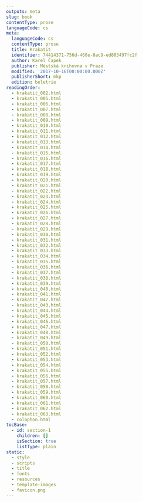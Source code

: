 ```yaml
---
outputs: meta
slug: book
contentType: prose
languageCode: cs
meta:
  languageCode: cs
  contentType: prose
  title: Krakatit
  identifier: 74414371-756d-460e-8ac9-ed803497fc2f
  author: Karel Čapek
  publisher: Městská knihovna v Praze
  modified: '2017-10-16T00:00:00.000Z'
  publisherShort: mkp
  edition: beletrie
readingOrder:
  - krakatit_002.html
  - krakatit_005.html
  - krakatit_006.html
  - krakatit_007.html
  - krakatit_008.html
  - krakatit_009.html
  - krakatit_010.html
  - krakatit_011.html
  - krakatit_012.html
  - krakatit_013.html
  - krakatit_014.html
  - krakatit_015.html
  - krakatit_016.html
  - krakatit_017.html
  - krakatit_018.html
  - krakatit_019.html
  - krakatit_020.html
  - krakatit_021.html
  - krakatit_022.html
  - krakatit_023.html
  - krakatit_024.html
  - krakatit_025.html
  - krakatit_026.html
  - krakatit_027.html
  - krakatit_028.html
  - krakatit_029.html
  - krakatit_030.html
  - krakatit_031.html
  - krakatit_032.html
  - krakatit_033.html
  - krakatit_034.html
  - krakatit_035.html
  - krakatit_036.html
  - krakatit_037.html
  - krakatit_038.html
  - krakatit_039.html
  - krakatit_040.html
  - krakatit_041.html
  - krakatit_042.html
  - krakatit_043.html
  - krakatit_044.html
  - krakatit_045.html
  - krakatit_046.html
  - krakatit_047.html
  - krakatit_048.html
  - krakatit_049.html
  - krakatit_050.html
  - krakatit_051.html
  - krakatit_052.html
  - krakatit_053.html
  - krakatit_054.html
  - krakatit_055.html
  - krakatit_056.html
  - krakatit_057.html
  - krakatit_058.html
  - krakatit_059.html
  - krakatit_060.html
  - krakatit_061.html
  - krakatit_062.html
  - krakatit_063.html
  - colophon.html
tocBase:
  - id: section-1
    children: []
    isSection: true
    listType: plain
static:
  - style
  - scripts
  - title
  - fonts
  - resources
  - template-images
  - favicon.png
---
```

